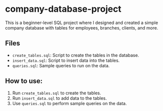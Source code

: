 # company-database-project
This is a beginner-level SQL project where I designed and created a simple company database with tables for employees, branches, clients, and more.

## Files
- `create_tables.sql`: Script to create the tables in the database.
- `insert_data.sql`: Script to insert data into the tables.
- `queries.sql`: Sample queries to run on the data.

## How to use:
1. Run `create_tables.sql` to create the tables.
2. Run `insert_data.sql` to add data to the tables.
3. Use `queries.sql` to perform sample queries on the data.
